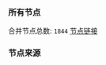 ### 所有节点
合并节点总数: `1844`
[节点链接](https://raw.githubusercontent.com/rzhy1/11/master/sub/sub_merge_base64.txt)

### 节点来源